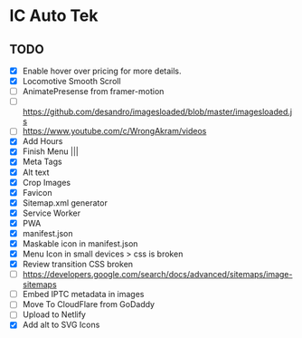 # IC Auto Tek

## TODO

- [x] Enable hover over pricing for more details.
- [x] Locomotive Smooth Scroll
- [ ] AnimatePresense from framer-motion
- [ ] https://github.com/desandro/imagesloaded/blob/master/imagesloaded.js
- [ ] https://www.youtube.com/c/WrongAkram/videos
- [x] Add Hours
- [x] Finish Menu |||
- [x] Meta Tags
- [x] Alt text
- [x] Crop Images
- [x] Favicon
- [x] Sitemap.xml generator
- [x] Service Worker
- [x] PWA
- [x] manifest.json
- [x] Maskable icon in manifest.json
- [x] Menu Icon in small devices > css is broken
- [x] Review transition CSS broken
- [ ] https://developers.google.com/search/docs/advanced/sitemaps/image-sitemaps
- [ ] Embed IPTC metadata in images
- [ ] Move To CloudFlare from GoDaddy
- [ ] Upload to Netlify
- [x] Add alt to SVG Icons